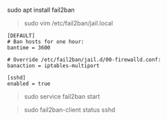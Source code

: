 sudo apt install fail2ban

> sudo vim /etc/fail2ban/jail.local

```
[DEFAULT]
# Ban hosts for one hour:
bantime = 3600

# Override /etc/fail2ban/jail.d/00-firewalld.conf:
banaction = iptables-multiport

[sshd]
enabled = true
```

> sudo service fail2ban start

> sudo fail2ban-client status sshd